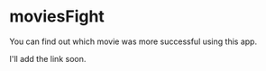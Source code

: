 # moviesFight
You can find out which movie was more successful using this app.

I'll add the link soon.

